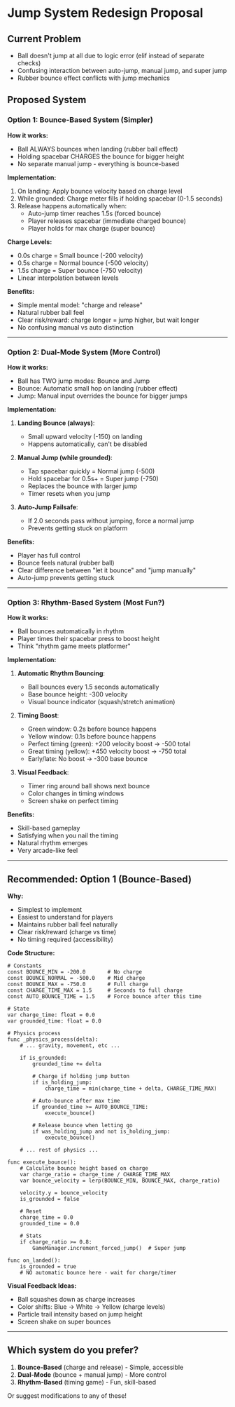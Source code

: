 # Jump System Redesign Proposal

## Current Problem
- Ball doesn't jump at all due to logic error (elif instead of separate checks)
- Confusing interaction between auto-jump, manual jump, and super jump
- Rubber bounce effect conflicts with jump mechanics

## Proposed System

### Option 1: Bounce-Based System (Simpler)
**How it works:**
- Ball ALWAYS bounces when landing (rubber ball effect)
- Holding spacebar CHARGES the bounce for bigger height
- No separate manual jump - everything is bounce-based

**Implementation:**
1. On landing: Apply bounce velocity based on charge level
2. While grounded: Charge meter fills if holding spacebar (0-1.5 seconds)
3. Release happens automatically when:
   - Auto-jump timer reaches 1.5s (forced bounce)
   - Player releases spacebar (immediate charged bounce)
   - Player holds for max charge (super bounce)

**Charge Levels:**
- 0.0s charge = Small bounce (-200 velocity)
- 0.5s charge = Normal bounce (-500 velocity)
- 1.5s charge = Super bounce (-750 velocity)
- Linear interpolation between levels

**Benefits:**
- Simple mental model: "charge and release"
- Natural rubber ball feel
- Clear risk/reward: charge longer = jump higher, but wait longer
- No confusing manual vs auto distinction

---

### Option 2: Dual-Mode System (More Control)
**How it works:**
- Ball has TWO jump modes: Bounce and Jump
- Bounce: Automatic small hop on landing (rubber effect)
- Jump: Manual input overrides the bounce for bigger jumps

**Implementation:**
1. **Landing Bounce (always)**:
   - Small upward velocity (-150) on landing
   - Happens automatically, can't be disabled

2. **Manual Jump (while grounded)**:
   - Tap spacebar quickly = Normal jump (-500)
   - Hold spacebar for 0.5s+ = Super jump (-750)
   - Replaces the bounce with larger jump
   - Timer resets when you jump

3. **Auto-Jump Failsafe**:
   - If 2.0 seconds pass without jumping, force a normal jump
   - Prevents getting stuck on platform

**Benefits:**
- Player has full control
- Bounce feels natural (rubber ball)
- Clear difference between "let it bounce" and "jump manually"
- Auto-jump prevents getting stuck

---

### Option 3: Rhythm-Based System (Most Fun?)
**How it works:**
- Ball bounces automatically in rhythm
- Player times their spacebar press to boost height
- Think "rhythm game meets platformer"

**Implementation:**
1. **Automatic Rhythm Bouncing**:
   - Ball bounces every 1.5 seconds automatically
   - Base bounce height: -300 velocity
   - Visual bounce indicator (squash/stretch animation)

2. **Timing Boost**:
   - Green window: 0.2s before bounce happens
   - Yellow window: 0.1s before bounce happens
   - Perfect timing (green): +200 velocity boost → -500 total
   - Great timing (yellow): +450 velocity boost → -750 total
   - Early/late: No boost → -300 base bounce

3. **Visual Feedback**:
   - Timer ring around ball shows next bounce
   - Color changes in timing windows
   - Screen shake on perfect timing

**Benefits:**
- Skill-based gameplay
- Satisfying when you nail the timing
- Natural rhythm emerges
- Very arcade-like feel

---

## Recommended: Option 1 (Bounce-Based)

**Why:**
- Simplest to implement
- Easiest to understand for players
- Maintains rubber ball feel naturally
- Clear risk/reward (charge vs time)
- No timing required (accessibility)

**Code Structure:**
```gdscript
# Constants
const BOUNCE_MIN = -200.0       # No charge
const BOUNCE_NORMAL = -500.0    # Mid charge
const BOUNCE_MAX = -750.0       # Full charge
const CHARGE_TIME_MAX = 1.5     # Seconds to full charge
const AUTO_BOUNCE_TIME = 1.5    # Force bounce after this time

# State
var charge_time: float = 0.0
var grounded_time: float = 0.0

# Physics process
func _physics_process(delta):
    # ... gravity, movement, etc ...

    if is_grounded:
        grounded_time += delta

        # Charge if holding jump button
        if is_holding_jump:
            charge_time = min(charge_time + delta, CHARGE_TIME_MAX)

        # Auto-bounce after max time
        if grounded_time >= AUTO_BOUNCE_TIME:
            execute_bounce()

        # Release bounce when letting go
        if was_holding_jump and not is_holding_jump:
            execute_bounce()

    # ... rest of physics ...

func execute_bounce():
    # Calculate bounce height based on charge
    var charge_ratio = charge_time / CHARGE_TIME_MAX
    var bounce_velocity = lerp(BOUNCE_MIN, BOUNCE_MAX, charge_ratio)

    velocity.y = bounce_velocity
    is_grounded = false

    # Reset
    charge_time = 0.0
    grounded_time = 0.0

    # Stats
    if charge_ratio >= 0.8:
        GameManager.increment_forced_jump()  # Super jump

func on_landed():
    is_grounded = true
    # NO automatic bounce here - wait for charge/timer
```

**Visual Feedback Ideas:**
- Ball squashes down as charge increases
- Color shifts: Blue → White → Yellow (charge levels)
- Particle trail intensity based on jump height
- Screen shake on super bounces

---

## Which system do you prefer?

1. **Bounce-Based** (charge and release) - Simple, accessible
2. **Dual-Mode** (bounce + manual jump) - More control
3. **Rhythm-Based** (timing game) - Fun, skill-based

Or suggest modifications to any of these!
